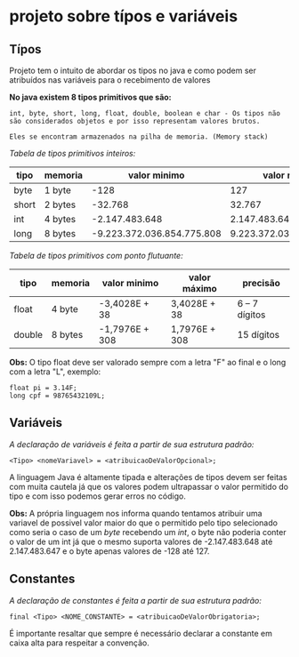 # projeto sobre típos e variáveis

## Típos

Projeto tem o intuito de abordar os tipos no java e como podem ser atribuídos nas variáveis para o recebimento de valores

__No java existem 8 tipos primitivos que são:__

    int, byte, short, long, float, double, boolean e char - Os tipos não são considerados objetos e por isso representam valores brutos.

    Eles se encontram armazenados na pilha de memoria. (Memory stack)

_Tabela de tipos primitivos inteiros:_

tipo | memoria | valor minimo | valor máximo |
---|---|---|---|
byte| 1 byte | -128| 127
short| 2 bytes | -32.768 | 32.767
int | 4 bytes | -2.147.483.648| 2.147.483.647
long | 8 bytes | -9.223.372.036.854.775.808 | 9.223.372.036.854.775.807

_Tabela de tipos primitivos com ponto flutuante:_

tipo | memoria | valor minimo | valor máximo | precisão|
---|---|---|---|---|
float| 4 byte | -3,4028E + 38| 3,4028E + 38 | 6 – 7 dígitos
double| 8 bytes | -1,7976E + 308 | 1,7976E + 308 | 15 dígitos

__Obs:__ O tipo float deve ser valorado sempre com a letra "F" ao final e o long com a letra "L", exemplo:

    float pi = 3.14F;
    long cpf = 98765432109L;

## Variáveis

_A declaração de variáveis é feita a partir de sua estrutura padrão:_

    <Tipo> <nomeVariavel> = <atribuicaoDeValorOpcional>;

A linguagem Java é altamente tipada e alterações de tipos devem ser feitas com muita cautela já que os valores podem ultrapassar o valor permitido do tipo e com isso podemos gerar erros no código.

__Obs:__ A própria linguagem nos informa quando tentamos atribuir uma variavel de possivel valor maior do que o permitido pelo tipo selecionado como seria o caso de um _byte_ recebendo um _int_, o byte não poderia conter o valor de um int já que o mesmo suporta valores de -2.147.483.648 até 2.147.483.647 e o byte apenas valores de -128 até 127.

## Constantes

_A declaração de constantes é feita a partir de sua estrutura padrão:_

    final <Tipo> <NOME_CONSTANTE> = <atribuicaoDeValorObrigatoria>;

É importante resaltar que sempre é necessário declarar a constante em caixa alta para respeitar a convenção.
